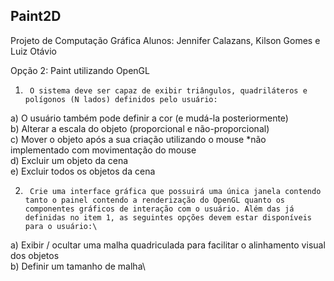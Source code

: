 ## Paint2D
Projeto de Computação Gráfica
Alunos: Jennifer Calazans, Kilson Gomes e Luiz Otávio

Opção 2: Paint utilizando OpenGL
1.      O sistema deve ser capaz de exibir triângulos, quadriláteros e polígonos (N lados) definidos pelo usuário:

a)       O usuário também pode definir a cor (e mudá-la posteriormente)\
b)      Alterar a escala do objeto (proporcional e não-proporcional)\
c)      Mover o objeto após a sua criação utilizando o mouse *não implementado com movimentação do mouse\
d)      Excluir um objeto da cena\
e)      Excluir todos os objetos da cena

2.      Crie uma interface gráfica que possuirá uma única janela contendo tanto o painel contendo a renderização do OpenGL quanto os componentes gráficos de interação com o usuário. Além das já definidas no item 1, as seguintes opções devem estar disponíveis para o usuário:\
a)       Exibir / ocultar uma malha quadriculada para facilitar o alinhamento visual dos objetos\
b)      Definir um tamanho de malha\
